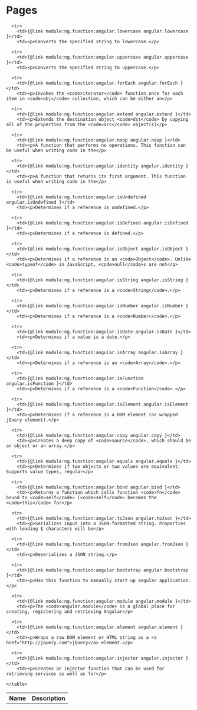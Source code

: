 
<h1>Pages</h1>



<div class="component-breakdown">
  <div>
    <table class="definition-table">
      <tr>
        <th>Name</th>
        <th>Description</th>
      </tr>
      
      <tr>
        <td>{@link module:ng.function:angular.lowercase angular.lowercase }</td>
        <td><p>Converts the specified string to lowercase.</p>
</td>
      </tr>
      
      <tr>
        <td>{@link module:ng.function:angular.uppercase angular.uppercase }</td>
        <td><p>Converts the specified string to uppercase.</p>
</td>
      </tr>
      
      <tr>
        <td>{@link module:ng.function:angular.forEach angular.forEach }</td>
        <td><p>Invokes the <code>iterator</code> function once for each item in <code>obj</code> collection, which can be either an</p>
</td>
      </tr>
      
      <tr>
        <td>{@link module:ng.function:angular.extend angular.extend }</td>
        <td><p>Extends the destination object <code>dst</code> by copying all of the properties from the <code>src</code> object(s)</p>
</td>
      </tr>
      
      <tr>
        <td>{@link module:ng.function:angular.noop angular.noop }</td>
        <td><p>A function that performs no operations. This function can be useful when writing code in the</p>
</td>
      </tr>
      
      <tr>
        <td>{@link module:ng.function:angular.identity angular.identity }</td>
        <td><p>A function that returns its first argument. This function is useful when writing code in the</p>
</td>
      </tr>
      
      <tr>
        <td>{@link module:ng.function:angular.isUndefined angular.isUndefined }</td>
        <td><p>Determines if a reference is undefined.</p>
</td>
      </tr>
      
      <tr>
        <td>{@link module:ng.function:angular.isDefined angular.isDefined }</td>
        <td><p>Determines if a reference is defined.</p>
</td>
      </tr>
      
      <tr>
        <td>{@link module:ng.function:angular.isObject angular.isObject }</td>
        <td><p>Determines if a reference is an <code>Object</code>. Unlike <code>typeof</code> in JavaScript, <code>null</code>s are not</p>
</td>
      </tr>
      
      <tr>
        <td>{@link module:ng.function:angular.isString angular.isString }</td>
        <td><p>Determines if a reference is a <code>String</code>.</p>
</td>
      </tr>
      
      <tr>
        <td>{@link module:ng.function:angular.isNumber angular.isNumber }</td>
        <td><p>Determines if a reference is a <code>Number</code>.</p>
</td>
      </tr>
      
      <tr>
        <td>{@link module:ng.function:angular.isDate angular.isDate }</td>
        <td><p>Determines if a value is a date.</p>
</td>
      </tr>
      
      <tr>
        <td>{@link module:ng.function:angular.isArray angular.isArray }</td>
        <td><p>Determines if a reference is an <code>Array</code>.</p>
</td>
      </tr>
      
      <tr>
        <td>{@link module:ng.function:angular.isFunction angular.isFunction }</td>
        <td><p>Determines if a reference is a <code>Function</code>.</p>
</td>
      </tr>
      
      <tr>
        <td>{@link module:ng.function:angular.isElement angular.isElement }</td>
        <td><p>Determines if a reference is a DOM element (or wrapped jQuery element).</p>
</td>
      </tr>
      
      <tr>
        <td>{@link module:ng.function:angular.copy angular.copy }</td>
        <td><p>Creates a deep copy of <code>source</code>, which should be an object or an array.</p>
</td>
      </tr>
      
      <tr>
        <td>{@link module:ng.function:angular.equals angular.equals }</td>
        <td><p>Determines if two objects or two values are equivalent. Supports value types, regular</p>
</td>
      </tr>
      
      <tr>
        <td>{@link module:ng.function:angular.bind angular.bind }</td>
        <td><p>Returns a function which calls function <code>fn</code> bound to <code>self</code> (<code>self</code> becomes the <code>this</code> for</p>
</td>
      </tr>
      
      <tr>
        <td>{@link module:ng.function:angular.toJson angular.toJson }</td>
        <td><p>Serializes input into a JSON-formatted string. Properties with leading $ characters will be</p>
</td>
      </tr>
      
      <tr>
        <td>{@link module:ng.function:angular.fromJson angular.fromJson }</td>
        <td><p>Deserializes a JSON string.</p>
</td>
      </tr>
      
      <tr>
        <td>{@link module:ng.function:angular.bootstrap angular.bootstrap }</td>
        <td><p>Use this function to manually start up angular application.</p>
</td>
      </tr>
      
      <tr>
        <td>{@link module:ng.function:angular.module angular.module }</td>
        <td><p>The <code>angular.module</code> is a global place for creating, registering and retrieving Angular</p>
</td>
      </tr>
      
      <tr>
        <td>{@link module:ng.function:angular.element angular.element }</td>
        <td><p>Wraps a raw DOM element or HTML string as a <a href="http://jquery.com">jQuery</a> element.</p>
</td>
      </tr>
      
      <tr>
        <td>{@link module:ng.function:angular.injector angular.injector }</td>
        <td><p>Creates an injector function that can be used for retrieving services as well as for</p>
</td>
      </tr>
      
    </table>
  </div>
</div>

